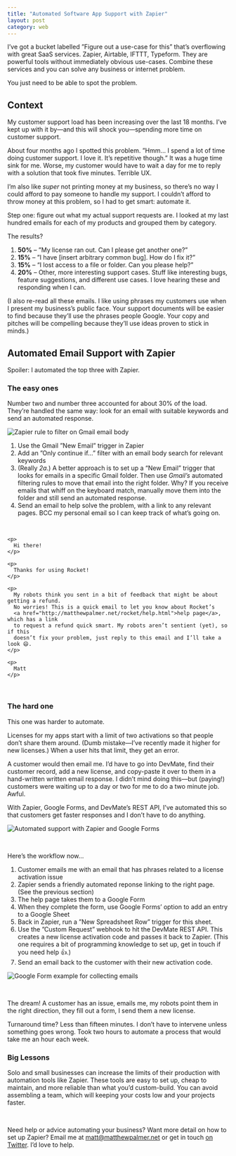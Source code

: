 ```yaml
---
title: "Automated Software App Support with Zapier"
layout: post
category: web
---
```


I’ve got a bucket labelled ”Figure out a use-case for this” that’s overflowing with great SaaS services. Zapier, Airtable, IFTTT, Typeform. They are powerful tools without immediately obvious use-cases. Combine these services and you can solve any business or internet problem.

You just need to be able to spot the problem.

## Context

My customer support load has been increasing over the last 18 months. I’ve kept up with it by—and this will shock you—spending more time on customer support.

About four months ago I spotted this problem. ”Hmm… I spend a lot of time doing customer support. I love it. It’s repetitive though.” It was a huge time sink for me. Worse, my customer would have to wait a day for me to reply with a solution that took five minutes. Terrible UX.

I’m also like *super* not printing money at my business, so there’s no way I could afford to pay someone to handle my support. I couldn’t afford to throw money at this problem, so I had to get smart: automate it.

Step one: figure out what my actual support requests are. I looked at my last hundred emails for each of my products and grouped them by category. 

The results?

1. **50%** – ”My license ran out. Can I please get another one?”
2. **15%** – ”I have [insert arbitrary common bug]. How do I fix it?”
3. **15%** – “I lost access to a file or folder. Can you please help?”
4. **20%** – Other, more interesting support cases. Stuff like interesting bugs, feature suggestions, and different use cases. I love hearing these and responding when I can.

(I also re-read all these emails. I like using phrases my customers use when I present my business’s public face. Your support documents will be easier to find because they’ll use the phrases people Google. Your copy and pitches will be compelling because they’ll use ideas proven to stick in minds.)

## Automated Email Support with Zapier

Spoiler: I automated the top three with Zapier.

### The easy ones

Number two and number three accounted for about 30% of the load. They’re handled the same way: look for an email with suitable keywords and send an automated response.

![Zapier rule to filter on Gmail email body](/img/automated-support/filter-rule-zapier.png)

1. Use the Gmail ”New Email” trigger in Zapier
2. Add an ”Only continue if…” filter with an email body search for relevant keywords
3. (Really *2a*.) A better approach is to set up a “New Email” trigger that looks for emails in a specific Gmail folder. Then use *Gmail’s* automated filtering rules to move that email into the right folder. Why? If you receive emails that whiff on the keyboard match, manually move them into the folder and still send an automated response.
4. Send an email to help solve the problem, with a link to any relevant pages. BCC my personal email so I can keep track of what’s going on.

<br />

```
<p>
  Hi there!
</p>

<p>
  Thanks for using Rocket!
</p>

<p>
  My robots think you sent in a bit of feedback that might be about getting a refund. 
  No worries! This is a quick email to let you know about Rocket’s 
  <a href="http://matthewpalmer.net/rocket/help.html">help page</a>, which has a link 
  to request a refund quick smart. My robots aren’t sentient (yet), so if this 
  doesn’t fix your problem, just reply to this email and I’ll take a look 😄.
</p>

<p>
  Matt
</p>
```

<br />

### The hard one

This one was harder to automate.

Licenses for my apps start with a limit of two activations so that people don’t share them around. (Dumb mistake—I’ve recently made it higher for new licenses.) When a user hits that limit, they get an error. 

A customer would then email me. I’d have to go into DevMate, find their customer record, add a new license, and copy-paste it over to them in a hand-written written email response. I didn’t mind doing this—but (paying!) customers were waiting up to a day or two for me to do a two minute job. Awful.

With Zapier, Google Forms, and DevMate’s REST API, I’ve automated this so that customers get faster responses and I don’t have to do anything.

![Automated support with Zapier and Google Forms](/img/automated-support/robot-overlords.png)

<br />

Here’s the workflow now…

1. Customer emails me with an email that has phrases related to a license activation issue
2. Zapier sends a friendly automated reponse linking to the right page. (See the previous section)
3. The help page takes them to a Google Form
4. When they complete the form, use Google Forms’ option to add an entry to a Google Sheet
5. Back in Zapier, run a ”New Spreadsheet Row” trigger for this sheet.
6. Use the ”Custom Request” webhook to hit the DevMate REST API. This creates a new license activation code and passes it back to Zapier. (This one requires a bit of programming knowledge to set up, get in touch if you need help 👍.)
7. Send an email back to the customer with their new activation code.

![Google Form example for collecting emails](/img/automated-support/google-form.png)

<br />

The dream! A customer has an issue, emails me, my robots point them in the right direction, they fill out a form, I send them a new license. 

Turnaround time? Less than fifteen minutes. I don’t have to intervene unless something goes wrong. Took two hours to automate a process that would take me an hour each week.

### Big Lessons

Solo and small businesses can increase the limits of their production with automation tools like Zapier. These tools are easy to set up, cheap to maintain, and more reliable than what you’d custom-build. You can avoid assembling a team, which will keeping your costs low and your projects faster.

<br />

Need help or advice automating your business? Want more detail on how to set up Zapier? Email me at matt@matthewpalmer.net or get in touch [on Twitter][twitter]. I’d love to help.

[twitter]: https://twitter.com/_matthewpalmer
